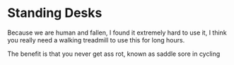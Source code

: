 # Standing Desks

Because we are human and fallen, I found it extremely hard to use it, I think you really need a walking treadmill to use this for long hours.

The benefit is that you never get ass rot, known as saddle sore in cycling
